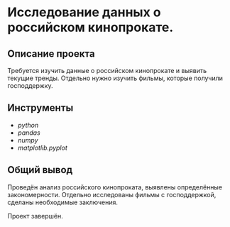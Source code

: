 # Исследование данных о российском кинопрокате.

## Описание проекта

Требуется изучить данные о российском кинопрокате и выявить текущие тренды. Отдельно нужно изучить фильмы, которые получили господдержку.

## Инструменты

- *python*
- *pandas*
- *numpy*
- *matplotlib.pyplot*

## Общий вывод

Проведён анализ российского кинопроката, выявлены определённые закономерности. Отдельно исследованы фильмы с господдержкой, сделаны необходимые заключения.

Проект завершён.
